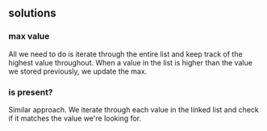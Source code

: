 ## solutions

### max value
All we need to do is iterate through the entire list and keep track of the highest value throughout. When a value in the list is higher than the value we stored previously, we update the max. 

### is present?
Similar approach. We iterate through each value in the linked list and check if it matches the value we're looking for. 